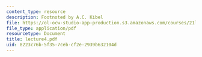 ```yaml
---
content_type: resource
description: Footnoted by A.C. Kibel
file: https://ol-ocw-studio-app-production.s3.amazonaws.com/courses/21l-701-literary-interpretation-interpreting-poetry-fall-2003/8223c76b5f357cebcf2e2939b632104d_lecture4.pdf
file_type: application/pdf
resourcetype: Document
title: lecture4.pdf
uid: 8223c76b-5f35-7ceb-cf2e-2939b632104d
---
```

